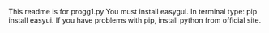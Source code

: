 This readme is for progg1.py
You must install easygui.
In terminal type: pip install easyui.
If you have problems with pip,
install python from official site.
